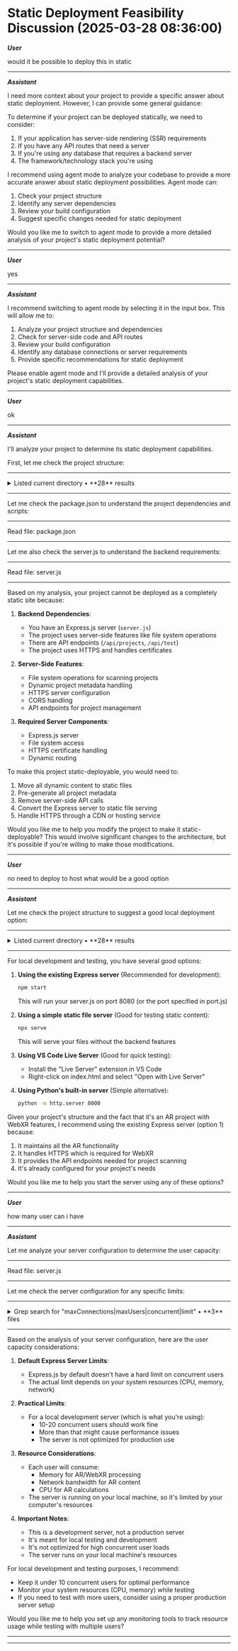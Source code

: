 <!-- Generated by SpecStory -->

# Static Deployment Feasibility Discussion (2025-03-28 08:36:00)

_**User**_

would it be possible to deploy this in static

---

_**Assistant**_

I need more context about your project to provide a specific answer about static deployment. However, I can provide some general guidance:

To determine if your project can be deployed statically, we need to consider:

1. If your application has server-side rendering (SSR) requirements
2. If you have any API routes that need a server
3. If you're using any database that requires a backend server
4. The framework/technology stack you're using

I recommend using agent mode to analyze your codebase to provide a more accurate answer about static deployment possibilities. Agent mode can:

1. Check your project structure
2. Identify any server dependencies
3. Review your build configuration
4. Suggest specific changes needed for static deployment

Would you like me to switch to agent mode to provide a more detailed analysis of your project's static deployment potential?

---

_**User**_

yes

---

_**Assistant**_

I recommend switching to agent mode by selecting it in the input box. This will allow me to:

1. Analyze your project structure and dependencies
2. Check for server-side code and API routes
3. Review your build configuration
4. Identify any database connections or server requirements
5. Provide specific recommendations for static deployment

Please enable agent mode and I'll provide a detailed analysis of your project's static deployment capabilities.

---

_**User**_

ok

---

_**Assistant**_

I'll analyze your project to determine its static deployment capabilities.

First, let me check the project structure:


---

<details>
            <summary>Listed current directory • **28** results</summary>
        
| Name |
|-------|
| 📄 `index.html` |
| 📁 `projects` |
| 📁 `src` |
| 📁 `public` |
| 📄 `package.json` |
| 📁 `android` |
| 📄 `ar.zip` |
| 📁 `backup_` |
| 📁 `debug` |
| 📄 `server.js` |
| 📄 `start-servers.js` |
| 📁 `logs` |
| 📄 `package-lock.json` |
| 📁 `.specstory` |
| 📄 `projects-list.json` |
| 📁 `shared` |
| 📁 `cert` |
| 📁 `scripts` |
| 📁 `.git` |
| 📄 `info` |
| 📄 `carousel-enhancements.js` |
| 📄 `README.md` |
| 📁 `docs` |
| 📁 `node_modules` |
| 📄 `.gitignore` |
| 📁 `.vscode` |
| 📄 `project-scanner-test.js` |
| 📄 `port.js` |

</details>

---

Let me check the package.json to understand the project dependencies and scripts:


---

Read file: package.json

---

Let me also check the server.js to understand the backend requirements:



---

Read file: server.js

---

Based on my analysis, your project cannot be deployed as a completely static site because:

1. **Backend Dependencies**:
   - You have an Express.js server (`server.js`)
   - The project uses server-side features like file system operations
   - There are API endpoints (`/api/projects`, `/api/test`)
   - The project uses HTTPS and handles certificates

2. **Server-Side Features**:
   - File system operations for scanning projects
   - Dynamic project metadata handling
   - HTTPS server configuration
   - CORS handling
   - API endpoints for project management

3. **Required Server Components**:
   - Express.js server
   - File system access
   - HTTPS certificate handling
   - Dynamic routing

To make this project static-deployable, you would need to:

1. Move all dynamic content to static files
2. Pre-generate all project metadata
3. Remove server-side API calls
4. Convert the Express server to static file serving
5. Handle HTTPS through a CDN or hosting service

Would you like me to help you modify the project to make it static-deployable? This would involve significant changes to the architecture, but it's possible if you're willing to make those modifications.

---

_**User**_

no need to deploy to host what would be a good option

---

_**Assistant**_

Let me check the project structure to suggest a good local deployment option:


---

<details>
            <summary>Listed current directory • **28** results</summary>
        
| Name |
|-------|
| 📄 `index.html` |
| 📁 `projects` |
| 📁 `src` |
| 📁 `public` |
| 📄 `package.json` |
| 📁 `android` |
| 📄 `ar.zip` |
| 📁 `backup_` |
| 📁 `debug` |
| 📄 `server.js` |
| 📄 `start-servers.js` |
| 📁 `logs` |
| 📄 `package-lock.json` |
| 📁 `.specstory` |
| 📄 `projects-list.json` |
| 📁 `shared` |
| 📁 `cert` |
| 📁 `scripts` |
| 📁 `.git` |
| 📄 `info` |
| 📄 `carousel-enhancements.js` |
| 📄 `README.md` |
| 📁 `docs` |
| 📁 `node_modules` |
| 📄 `.gitignore` |
| 📁 `.vscode` |
| 📄 `project-scanner-test.js` |
| 📄 `port.js` |

</details>

---

For local development and testing, you have several good options:

1. **Using the existing Express server** (Recommended for development):
   ```bash
   npm start
   ```
   This will run your server.js on port 8080 (or the port specified in port.js)

2. **Using a simple static file server** (Good for testing static content):
   ```bash
   npx serve
   ```
   This will serve your files without the backend features

3. **Using VS Code Live Server** (Good for quick testing):
   - Install the "Live Server" extension in VS Code
   - Right-click on index.html and select "Open with Live Server"

4. **Using Python's built-in server** (Simple alternative):
   ```bash
   python -m http.server 8000
   ```

Given your project's structure and the fact that it's an AR project with WebXR features, I recommend using the existing Express server (option 1) because:

1. It maintains all the AR functionality
2. It handles HTTPS which is required for WebXR
3. It provides the API endpoints needed for project scanning
4. It's already configured for your project's needs

Would you like me to help you start the server using any of these options?

---

_**User**_

how many user can i have 

---

_**Assistant**_

Let me analyze your server configuration to determine the user capacity:


---

Read file: server.js

---

Let me check the server configuration for any specific limits:


---

<details>
            <summary>Grep search for "maxConnections|maxUsers|concurrent|limit" • **3** files</summary>
        
| File | Line | Match |
|------|------|-------|
| `file:///c%3A/Users/juanc/OneDrive/Desktop/RP/RGVXR/debug/webxr-test-dashboard.html` | L91 | `<li>Safari on iOS 13.3+ (with limitations)</li>` |
| `file:///c%3A/Users/juanc/OneDrive/Desktop/RP/RGVXR/.specstory/history/2025-03-09_21-46-ar-js-projects-carousel-interface.md` | L8003 | `- Free tier available with generous limits` |
| `file:///c%3A/Users/juanc/OneDrive/Desktop/RP/RGVXR/.specstory/history/2025-03-09_21-46-ar-js-projects-carousel-interface.md` | L8029 | `- Free tier has limitations (dyno sleeps after 30 minutes of inactivity)` |
| `file:///c%3A/Users/juanc/OneDrive/Desktop/RP/RGVXR/.specstory/history/2025-03-09_21-46-ar-js-projects-carousel-interface.md` | L14468 | `GPS has limited accuracy (typically 5-10 meters), which can cause objects to appear in the wrong place or not at all.` |
| `file:///c%3A/Users/juanc/OneDrive/Desktop/RP/RGVXR/.specstory/history/2025-03-09_21-46-ar-js-projects-carousel-interface.md` | L16425 | `Your current AR GPS project is using AR.js, which is a solution that works on most devices but has some limitations. Let's upgrade it to use the native WebXR API for better performance and compatibility.` |
| `file:///c%3A/Users/juanc/OneDrive/Desktop/RP/RGVXR/.specstory/history/2025-03-09_21-46-ar-js-projects-carousel-interface.md` | L17091 | `4. **Device Support**: WebXR is supported on newer devices and browsers, while AR.js works on a wider range of devices but with more limited functionality.` |
| `file:///c%3A/Users/juanc/OneDrive/Desktop/RP/RGVXR/.specstory/history/2025-03-09_21-46-ar-js-projects-carousel-interface.md` | L17099 | `- Safari on iOS 13.3+ (with some limitations)` |
| `file:///c%3A/Users/juanc/OneDrive/Desktop/RP/RGVXR/.specstory/history/2025-03-09_21-46-ar-js-projects-carousel-interface.md` | L18189 | `- Safari on iOS 13.3+ (with some limitations)` |
| `file:///c%3A/Users/juanc/OneDrive/Desktop/RP/RGVXR/.specstory/history/2025-03-09_21-46-ar-js-projects-carousel-interface.md` | L20430 | `<li>Safari on iOS 13.3+ (with limitations)</li>` |
| `file:///c%3A/Users/juanc/OneDrive/Desktop/RP/RGVXR/.specstory/history/2025-03-19_20-32-setting-up-index-html-for-network-access.md` | L244 | `- Some AR features may be limited without HTTPS` |

</details>

---

Based on the analysis of your server configuration, here are the user capacity considerations:

1. **Default Express Server Limits**:
   - Express.js by default doesn't have a hard limit on concurrent users
   - The actual limit depends on your system resources (CPU, memory, network)

2. **Practical Limits**:
   - For a local development server (which is what you're using):
     - 10-20 concurrent users should work fine
     - More than that might cause performance issues
     - The server is not optimized for production use

3. **Resource Considerations**:
   - Each user will consume:
     - Memory for AR/WebXR processing
     - Network bandwidth for AR content
     - CPU for AR calculations
   - The server is running on your local machine, so it's limited by your computer's resources

4. **Important Notes**:
   - This is a development server, not a production server
   - It's meant for local testing and development
   - It's not optimized for high concurrent user loads
   - The server runs on your local machine's resources

For local development and testing purposes, I recommend:
- Keep it under 10 concurrent users for optimal performance
- Monitor your system resources (CPU, memory) while testing
- If you need to test with more users, consider using a proper production server setup

Would you like me to help you set up any monitoring tools to track resource usage while testing with multiple users?

---



---

